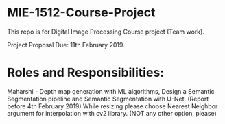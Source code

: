 # MIE-1512-Course-Project
This repo is for Digital Image Processing Course project (Team work).

Project Proposal Due: 11th February 2019.

# Roles and Responsibilities:
Maharshi - Depth map generation with ML algorithms, Design a Semantic Segmentation pipeline and Semantic Segmentation with U-Net. (Report before 4th February 2019)
While resizing please choose Nearest Neighbor argument for interpolation with cv2 library. (NOT any other option, please)
